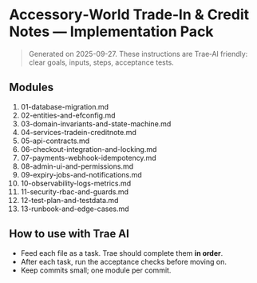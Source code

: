 # Accessory‑World Trade‑In & Credit Notes — Implementation Pack

> Generated on 2025-09-27. These instructions are Trae‑AI friendly: clear goals, inputs, steps, acceptance tests.


## Modules
1. 01-database-migration.md
2. 02-entities-and-efconfig.md
3. 03-domain-invariants-and-state-machine.md
4. 04-services-tradein-creditnote.md
5. 05-api-contracts.md
6. 06-checkout-integration-and-locking.md
7. 07-payments-webhook-idempotency.md
8. 08-admin-ui-and-permissions.md
9. 09-expiry-jobs-and-notifications.md
10. 10-observability-logs-metrics.md
11. 11-security-rbac-and-guards.md
12. 12-test-plan-and-testdata.md
13. 13-runbook-and-edge-cases.md

## How to use with Trae AI
- Feed each file as a task. Trae should complete them **in order**.
- After each task, run the acceptance checks before moving on.
- Keep commits small; one module per commit.
